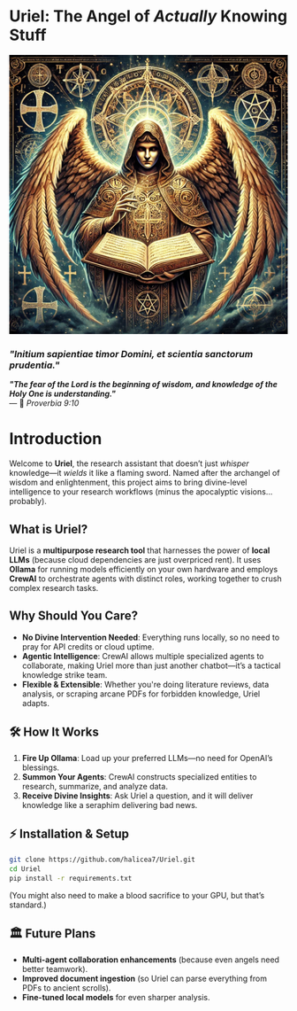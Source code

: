 # Uriel: The Angel of *Actually* Knowing Stuff  

![Alt text](./images/wowzers.webp)


### *"Initium sapientiae timor Domini, et scientia sanctorum prudentia."*  
**_"The fear of the Lord is the beginning of wisdom, and knowledge of the Holy One is understanding."_**  
— 📜 *Proverbia 9:10*


# Introduction

Welcome to **Uriel**, the research assistant that doesn’t just *whisper* knowledge—it *wields* it like a flaming sword. Named after the archangel of wisdom and enlightenment, this project aims to bring divine-level intelligence to your research workflows (minus the apocalyptic visions... probably).  

##  What is Uriel?  
Uriel is a **multipurpose research tool** that harnesses the power of **local LLMs** (because cloud dependencies are just overpriced rent). It uses **Ollama** for running models efficiently on your own hardware and employs **CrewAI** to orchestrate agents with distinct roles, working together to crush complex research tasks.  

##  Why Should You Care?  
- **No Divine Intervention Needed**: Everything runs locally, so no need to pray for API credits or cloud uptime.  
- **Agentic Intelligence**: CrewAI allows multiple specialized agents to collaborate, making Uriel more than just another chatbot—it’s a tactical knowledge strike team.  
- **Flexible & Extensible**: Whether you're doing literature reviews, data analysis, or scraping arcane PDFs for forbidden knowledge, Uriel adapts.  

## 🛠️ How It Works  
1. **Fire Up Ollama**: Load up your preferred LLMs—no need for OpenAI’s blessings.  
2. **Summon Your Agents**: CrewAI constructs specialized entities to research, summarize, and analyze data.  
3. **Receive Divine Insights**: Ask Uriel a question, and it will deliver knowledge like a seraphim delivering bad news.  

## ⚡ Installation & Setup  
```bash
git clone https://github.com/halicea7/Uriel.git
cd Uriel
pip install -r requirements.txt
```
(You might also need to make a blood sacrifice to your GPU, but that’s standard.)  

## 🏛️ Future Plans  
- **Multi-agent collaboration enhancements** (because even angels need better teamwork).  
- **Improved document ingestion** (so Uriel can parse everything from PDFs to ancient scrolls).  
- **Fine-tuned local models** for even sharper analysis.  

